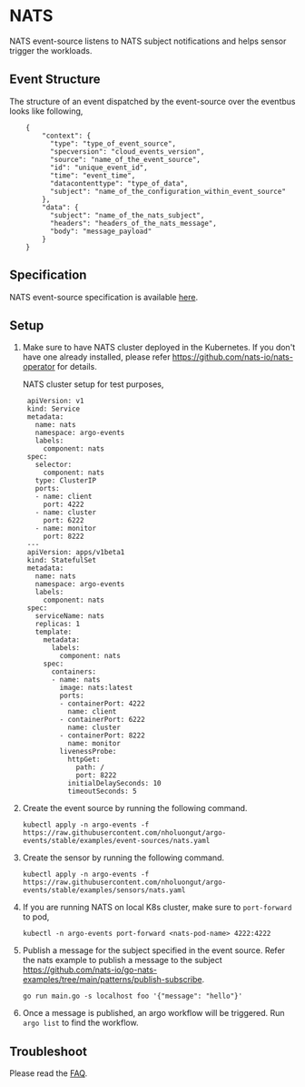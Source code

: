 # NATS

NATS event-source listens to NATS subject notifications and helps sensor trigger the workloads.

## Event Structure

The structure of an event dispatched by the event-source over the eventbus looks like following,

        {
            "context": {
              "type": "type_of_event_source",
              "specversion": "cloud_events_version",
              "source": "name_of_the_event_source",
              "id": "unique_event_id",
              "time": "event_time",
              "datacontenttype": "type_of_data",
              "subject": "name_of_the_configuration_within_event_source"
            },
            "data": {
              "subject": "name_of_the_nats_subject",
              "headers": "headers_of_the_nats_message",
              "body": "message_payload"
            }
        }

## Specification

NATS event-source specification is available [here](../../APIs.md#argoproj.io/v1alpha1.NATSEventsSource).

## Setup

1.  Make sure to have NATS cluster deployed in the Kubernetes. If you don't have one already installed, please refer <https://github.com/nats-io/nats-operator> for details.

    NATS cluster setup for test purposes,

         apiVersion: v1
         kind: Service
         metadata:
           name: nats
           namespace: argo-events
           labels:
             component: nats
         spec:
           selector:
             component: nats
           type: ClusterIP
           ports:
           - name: client
             port: 4222
           - name: cluster
             port: 6222
           - name: monitor
             port: 8222
         ---
         apiVersion: apps/v1beta1
         kind: StatefulSet
         metadata:
           name: nats
           namespace: argo-events
           labels:
             component: nats
         spec:
           serviceName: nats
           replicas: 1
           template:
             metadata:
               labels:
                 component: nats
             spec:
               containers:
               - name: nats
                 image: nats:latest
                 ports:
                 - containerPort: 4222
                   name: client
                 - containerPort: 6222
                   name: cluster
                 - containerPort: 8222
                   name: monitor
                 livenessProbe:
                   httpGet:
                     path: /
                     port: 8222
                   initialDelaySeconds: 10
                   timeoutSeconds: 5

1.  Create the event source by running the following command.

        kubectl apply -n argo-events -f https://raw.githubusercontent.com/nholuongut/argo-events/stable/examples/event-sources/nats.yaml

1.  Create the sensor by running the following command.

        kubectl apply -n argo-events -f https://raw.githubusercontent.com/nholuongut/argo-events/stable/examples/sensors/nats.yaml

1.  If you are running NATS on local K8s cluster, make sure to `port-forward` to pod,

        kubectl -n argo-events port-forward <nats-pod-name> 4222:4222

1.  Publish a message for the subject specified in the event source. Refer the nats example to publish a message to the subject <https://github.com/nats-io/go-nats-examples/tree/main/patterns/publish-subscribe>.

        go run main.go -s localhost foo '{"message": "hello"}'

1.  Once a message is published, an argo workflow will be triggered. Run `argo list` to find the workflow.

## Troubleshoot

Please read the [FAQ](https://github.com/nholuongut/argo-events/FAQ/).
